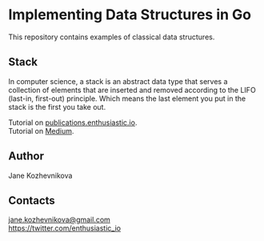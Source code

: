 # Implementing Data Structures in Go

This repository contains examples of classical data structures.

## Stack
In computer science, a stack is an abstract data type that serves 
a collection of elements that are inserted and removed according to 
the LIFO (last-in, first-out) principle. Which means the last element 
you put in the stack is the first you take out.

Tutorial on [publications.enthusiastic.io](https://publications.enthusiastic.io/go-data-structures-stack/).  
Tutorial on [Medium](https://medium.com/@jkozhevnikova/implementing-stack-in-go-5109ff66224a).

## Author
Jane Kozhevnikova

## Contacts
jane.kozhevnikova@gmail.com  
https://twitter.com/enthusiastic_io
